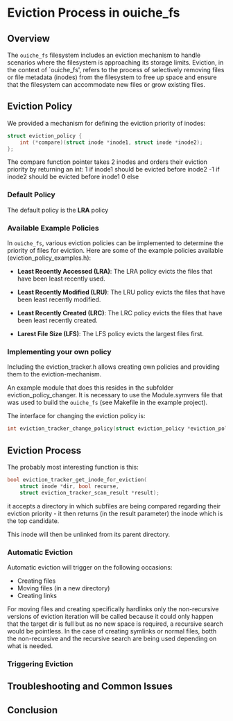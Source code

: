 # Eviction Process in ouiche_fs

## Overview
The `ouiche_fs` filesystem includes an eviction mechanism to handle scenarios where the filesystem is approaching its storage limits. Eviction, in the context of `ouiche_fs', refers to the process of selectively removing files or file metadata (inodes) from the filesystem to free up space and ensure that the filesystem can accommodate new files or grow existing files.

## Eviction Policy
We provided a mechanism for defining the eviction priority of inodes:
```C
struct eviction_policy {
	int (*compare)(struct inode *inode1, struct inode *inode2);
};
```
The compare function pointer takes 2 inodes and orders their eviction priority by returning an int:
1 if inode1 should be evicted before inode2
-1 if inode2 should be evicted before inode1
0 else


### Default Policy
The default policy is the **LRA** policy

### Available Example Policies
In `ouiche_fs`, various eviction policies can be implemented to determine the priority of files for eviction. Here are some of the example policies available (eviction_policy_examples.h):

- **Least Recently Accessed (LRA)**: The LRA policy evicts the files that have been least recently used.

- **Least Recently Modified (LRU)**: The LRU policy evicts the files that have been least recently modified.

- **Least Recently Created (LRC)**: The LRC policy evicts the files that have been least recently created.

- **Larest File Size (LFS)**: The LFS policy evicts the largest files first.

### Implementing your own policy
Including the eviction_tracker.h allows creating own policies and providing them to the eviction-mechanism.

An example module that does this resides in the subfolder eviction_policy_changer.
It is necessary to use the Module.symvers file that was used to build the `ouiche_fs` (see Makefile in the example project).

The interface for changing the eviction policy is:
```C
int eviction_tracker_change_policy(struct eviction_policy *eviction_policy);
```

## Eviction Process
The probably most interesting function is this:
```C
bool eviction_tracker_get_inode_for_eviction(
	struct inode *dir, bool recurse,
	struct eviction_tracker_scan_result *result);
```

it accepts a directory in which subfiles are being compared regarding their eviction priority - it then returns (in the result parameter) the inode which is the top candidate.

This inode will then be unlinked from its parent directory.

### Automatic Eviction
Automatic eviction will trigger on the following occasions:
 - Creating files
 - Moving files (in a new directory)
 - Creating links

For moving files and creating specifically hardlinks only the non-recursive versions of eviction iteration will be called because it could only happen that the target dir is full but as no new space is required, a recursive search would be pointless.
In the case of creating symlinks or normal files, botth the non-recursive and the recursive search are being used depending on what is needed.

### Triggering Eviction

## Troubleshooting and Common Issues


## Conclusion


